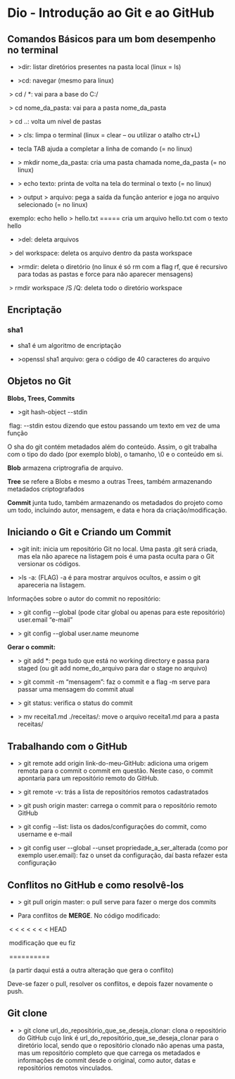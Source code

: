 # Dio - Introdução ao Git e ao GitHub

## Comandos Básicos para um bom desempenho no terminal

- \>dir: listar diretórios presentes na pasta local (linux = ls)

- \>cd: navegar (mesmo para linux)

​			\> cd / *: vai para a base do C:/

​			> cd nome_da_pasta: vai para a pasta nome_da_pasta

​			> cd ..: volta um nível de pastas

- \> cls: limpa o terminal (linux = clear – ou utilizar o atalho ctr+L)

- tecla TAB ajuda a completar a linha de comando (= no linux)

- \> mkdir nome_da_pasta: cria uma pasta chamada  nome_da_pasta (= no linux)

- \> echo texto: printa de volta na tela do terminal o texto (= no linux)

- \>  output \> arquivo: pega a saída da função anterior e joga no arquivo selecionado (= no linux)

​	exemplo: echo hello > hello.txt ===== cria um arquivo hello.txt com o texto hello

- \>del: deleta arquivos

​			> del workspace: deleta os arquivo dentro da pasta workspace

- \>rmdir: deleta o diretório (no linux é só rm com a flag rf, que é recursivo para todas as pastas e force para não aparecer mensagens)

​			> rmdir workspace /S /Q: deleta todo o diretório workspace

## Encriptação

### sha1

- sha1 é um algoritmo de encriptação

- \>openssl sha1 arquivo: gera o código de 40 caracteres do arquivo

  

## Objetos no Git

**Blobs, Trees, Commits**

- \>git hash-object --stdin

​			flag: --stdin estou dizendo que estou passando um texto em vez de uma função

O sha do git contém metadados além do conteúdo. Assim, o git trabalha com o tipo do dado (por exemplo blob), o tamanho, \0 e o conteúdo em si.

**Blob** armazena criptrografia de arquivo.

**Tree** se refere a Blobs e mesmo a outras Trees, também armazenando metadados criptografados

**Commit** junta tudo, também armazenando os metadados do projeto como um todo, incluindo autor, mensagem, e data e hora da criação/modificação. 

## Iniciando o Git e Criando um Commit

- \>git init: inicia um repositório Git no local. Uma pasta .git será criada, mas ela não aparece na listagem pois é uma pasta oculta para o Git versionar os códigos.

- \>ls -a: (FLAG) -a é para mostrar arquivos ocultos, e assim o git apareceria na listagem.

Informações sobre o autor do commit no repositório:

- \> git config --global (pode citar global ou apenas para este repositório) user.email “e-mail”

- \> git config --global user.name meunome

**Gerar o commit:**

- \> git add *: pega tudo que está no working directory e passa para staged (ou git add nome_do_arquivo para dar o stage no arquivo)

- \> git commit -m “mensagem”: faz o commit e a flag -m serve para passar uma mensagem do commit atual

- \> git status: verifica o status do commit

- \> mv receita1.md ./receitas/: move o arquivo receita1.md para a pasta receitas/

## Trabalhando com o GitHub

- \> git remote add origin link-do-meu-GitHub: adiciona uma origem remota para o commit o commit em questão. Neste caso, o commit apontaria para um repositório remoto do GitHub.

- \> git remote -v: trás a lista de repositórios remotos cadastratados

- \> git push origin master: carrega o commit para o repositório remoto GitHub

- \> git config --list: lista os dados/configurações do commit, como username e e-mail

- \> git config user --global --unset propriedade_a_ser_alterada (como por exemplo user.email): faz o unset da configuração, daí basta refazer esta configuração

## Conflitos no GitHub e como resolvê-los

- \> git pull origin master: o pull serve para fazer o merge dos commits

- Para conflitos de **MERGE**. No código modificado: 

​	< < < < < < < HEAD

​	modificação que eu fiz

​	========== 

​	(a partir daqui está a outra alteração que gera o conflito)

Deve-se fazer o pull, resolver os conflitos, e depois fazer novamente o push.

## Git clone

- \> git clone url_do_repositório_que_se_deseja_clonar: clona o repositório do GitHub cujo link é url_do_repositório_que_se_deseja_clonar para o diretório local, sendo que o repositório clonado não apenas uma pasta, mas um repositório completo que que carrega os metadados e informações de commit desde o original, como autor, datas e repositórios remotos vinculados.

